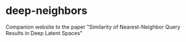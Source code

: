 # deep-neighbors
Companion website to the paper "Similarity of Nearest-Neighbor Query Results in Deep Latent Spaces"
